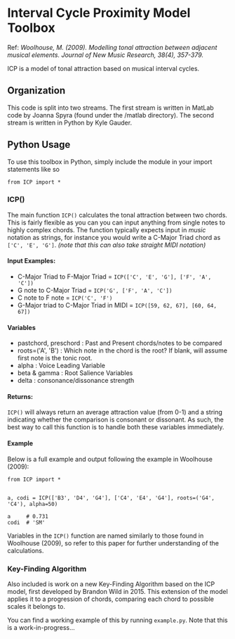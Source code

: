 # Interval Cycle Proximity Model Toolbox

Ref: *Woolhouse, M. (2009). Modelling tonal attraction between adjacent musical elements. Journal of New Music Research, 38(4), 357-379.*

ICP is a model of tonal attraction based on musical interval cycles.

## Organization
This code is split into two streams. The first stream is written in MatLab code by Joanna Spyra (found under the /matlab directory). The second stream is written in Python by Kyle Gauder.

## Python Usage
To use this toolbox in Python, simply include the module in your import statements like so
```
from ICP import *
```

### ICP()
The main function `ICP()` calculates the tonal attraction between two chords. This is fairly flexible as you can you can input anything from single notes to highly complex chords. The function typically expects input in *music* notation as strings, for instance you would write a C-Major Triad chord as `['C', 'E', 'G']`. *(note that this can also take straight MIDI notation)*

#### Input Examples:
- C-Major Triad to F-Major Triad = `ICP(['C', 'E', 'G'], ['F', 'A', 'C'])`
- G note to C-Major Triad = `ICP('G', ['F', 'A', 'C'])`
- C note to F note = `ICP('C', 'F')`
- G-Major triad to C-Major Triad in MIDI = `ICP([59, 62, 67], [60, 64, 67])`

#### Variables
- pastchord, preschord : Past and Present chords/notes to be compared
- roots=('A', 'B') : Which note in the chord is the root? If blank, will assume first note is the tonic root.
- alpha : Voice Leading Variable
- beta & gamma : Root Salience Variables
- delta : consonance/dissonance strength

#### Returns:
`ICP()` will always return an average attraction value (from 0-1) and a string indicating whether the comparison is consonant or dissonant. As such, the best way to call this function is to handle both these variables immediately.

#### Example
Below is a full example and output following the example in Woolhouse (2009):
```
from ICP import *


a, codi = ICP(['B3', 'D4', 'G4'], ['C4', 'E4', 'G4'], roots=('G4', 'C4'), alpha=50)

a     # 0.731
codi  # 'SM'
```

Variables in the `ICP()` function are named similarly to those found in Woolhouse (2009), so refer to this paper for further understanding of the calculations.

### Key-Finding Algorithm
Also included is work on a new Key-Finding Algorithm based on the ICP model, first developed by Brandon Wild in 2015. This extension of the model applies it to a progression of chords, comparing each chord to possible scales it belongs to.

You can find a working example of this by running `example.py`. Note that this is a work-in-progress...
